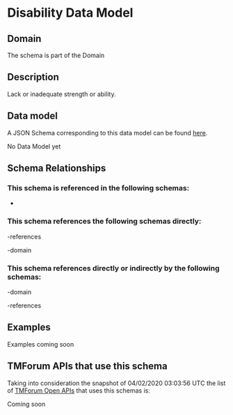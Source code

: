 # Disability Data Model

## Domain

The  schema is part of the  Domain

## Description

Lack or inadequate strength or ability.

## Data model

A JSON Schema corresponding to this data model can be found
[here](https://github.com/tmforum-rand/schemas/blob/candidates/Customer/Disability.schema.json).

No Data Model yet

## Schema Relationships

### This schema is referenced in the following schemas:

-

### This schema references the following schemas directly:

-references

-domain

### This schema references directly or indirectly by the following schemas:

-domain

-references



## Examples

Examples coming soon

## TMForum APIs that use this schema

Taking into consideration the snapshot of 04/02/2020 03:03:56 UTC the list of [TMForum Open APIs](https://www.tmforum.org/open-apis/) that uses this schemas is:

Coming soon